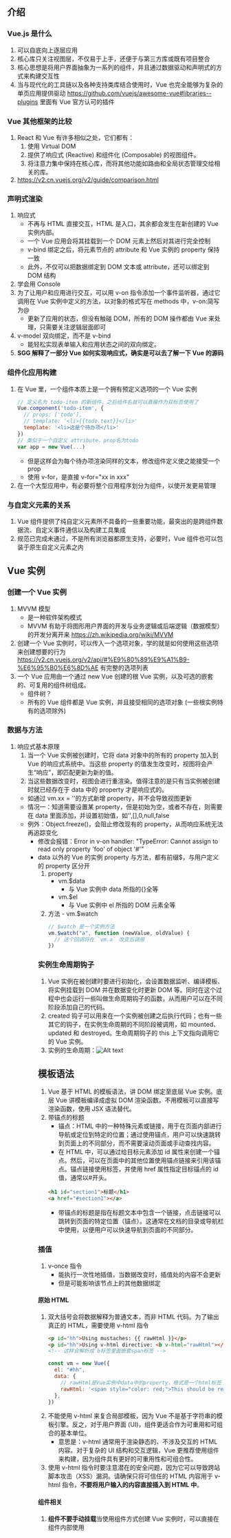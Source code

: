 ## 介绍

### Vue.js 是什么

1. 可以自底向上逐层应用
2. 核心库只关注视图层，不仅易于上手，还便于与第三方库或既有项目整合
3. 核心思想是将用户界面抽象为一系列的组件，并且通过数据驱动和声明式的方式来构建交互性
4. 当与现代化的工具链以及各种支持类库结合使用时，Vue 也完全能够为复杂的单页应用提供驱动 https://github.com/vuejs/awesome-vue#libraries--plugins 里面有 Vue 官方认可的插件

### Vue 其他框架的比较

1. React 和 Vue 有许多相似之处，它们都有：
   1. 使用 Virtual DOM
   2. 提供了响应式 (Reactive) 和组件化 (Composable) 的视图组件。
   3. 将注意力集中保持在核心库，而将其他功能如路由和全局状态管理交给相关的库。
2. https://v2.cn.vuejs.org/v2/guide/comparison.html

### 声明式渲染

1. 响应式
   - 不再与 HTML 直接交互，HTML 是入口，其余都会发生在新创建的 Vue 实例内部。
   - 一个 Vue 应用会将其挂载到一个 DOM 元素上然后对其进行完全控制
   - v-bind 绑定之后，将元素节点的 attribute 和 Vue 实例的 property 保持一致
   - 此外，不仅可以把数据绑定到 DOM 文本或 attribute，还可以绑定到 DOM 结构
2. 学会用 Console
3. 为了让用户和应用进行交互，可以用 v-on 指令添加一个事件监听器，通过它调用在 Vue 实例中定义的方法，以对象的格式写在 methods 中，v-on:简写为@
   - 更新了应用的状态，但没有触碰 DOM，所有的 DOM 操作都由 Vue 来处理，只需要关注逻辑层面即可
4. v-model 双向绑定，而不是 v-bind
   - 能轻松实现表单输入和应用状态之间的双向绑定。
5. **SGG 解释了一部分 Vue 如何实现响应式，确实是可以去了解一下 Vue 的源码**

### 组件化应用构建

1. 在 Vue 里，一个组件本质上是一个拥有预定义选项的一个 Vue 实例
   ```js
   // 定义名为 todo-item 的新组件，之后组件名就可以直接作为双标签使用了
   Vue.component('todo-item', {
     // props: ['todo'],
     // template: '<li>{{todo.text}}</li>'
     template: '<li>这是个待办项</li>'
   })
   // 类似于一个自定义 attribute，prop名为todo
   var app = new Vue(...)
   ```
   - 但是这样会为每个待办项渲染同样的文本，修改组件定义使之能接受一个 prop
   - 使用 v-for，是直接 v-for="xx in xxx"
2. 在一个大型应用中，有必要将整个应用程序划分为组件，以使开发更易管理

### 与自定义元素的关系

1. Vue 组件提供了纯自定义元素所不具备的一些重要功能，最突出的是跨组件数据流、自定义事件通信以及构建工具集成
2. 规范已完成未通过，不是所有浏览器都原生支持，必要时，Vue 组件也可以包装于原生自定义元素之内

## Vue 实例

### 创建一个 Vue 实例

1. MVVM 模型
   - 是一种软件架构模式
   - MVVM 有助于将图形用户界面的开发与业务逻辑或后端逻辑（数据模型）的开发分离开来 https://zh.wikipedia.org/wiki/MVVM
2. 创建一个 Vue 实例时，可以传入一个选项对象，学的就是如何使用这些选项来创建想要的行为 https://v2.cn.vuejs.org/v2/api/#%E9%80%89%E9%A1%B9-%E6%95%B0%E6%8D%AE 有完整的选项列表
3. 一个 Vue 应用由一个通过 new Vue 创建的根 Vue 实例，以及可选的嵌套的、可复用的组件树组成。
   - 组件树？
   - 所有的 Vue 组件都是 Vue 实例，并且接受相同的选项对象 (一些根实例特有的选项除外)

### 数据与方法

1. 响应式基本原理
   1. 当一个 Vue 实例被创建时，它将 data 对象中的所有的 property 加入到 Vue 的响应式系统中。当这些 property 的值发生改变时，视图将会产生“响应”，即匹配更新为新的值。
   2. 当这些数据改变时，视图会进行重渲染。值得注意的是只有当实例被创建时就已经存在于 data 中的 property 才是响应式的。
   - 如通过 vm.xx = ''的方式新增 property，并不会导致视图更新
   - 情况一：知道需要设置某 property，但是初始为空，或者不存在，则需要在 data 里面添加，并设置初始值，如'',[],0,null,false
   - 例外：Object.freeze()，会阻止修改现有的 property，从而响应系统无法再追踪变化
     - 修改会报错：Error in v-on handler: "TypeError: Cannot assign to read only property 'foo' of object '#<Object>'"
2. data 以外的 Vue 的实例 property 与方法，都有前缀$，与用户定义的 property 区分开
   1. property
      - vm.$data
        - 与 Vue 实例中 data 所指的{}全等
      - vm.$el
        - 与 Vue 实例中 el 所指的 DOM 元素全等
   2. 方法 - vm.$watch
      ```js
      // $watch 是一个实例方法
      vm.$watch("a", function (newValue, oldValue) {
        // 这个回调将在 `vm.a` 改变后调用
      })
      ```

### 实例生命周期钩子

1. Vue 实例在被创建时要进行初始化，会设置数据监听、编译模板、将实例挂载到 DOM 并在数据变化时更新 DOM 等。同时在这个过程中也会运行一些叫做生命周期钩子的函数，从而用户可以在不同阶段添加自己的代码。
2. created 钩子可以用来在一个实例被创建之后执行代码；也有一些其它的钩子，在实例生命周期的不同阶段被调用，如 mounted、updated 和 destroyed。生命周期钩子的 this 上下文指向调用它的 Vue 实例。
3. 实例的生命周期：![Alt text](./images/image-4.png)

## 模板语法

1. Vue 基于 HTML 的模板语法，讲 DOM 绑定至底层 Vue 实例。底层 Vue 讲模板编译成虚拟 DOM 渲染函数。不用模板可以直接写渲染函数，使用 JSX 语法替代。
2. 带锚点的标题
   - 锚点：HTML 中的一种特殊元素或链接，用于在页面内部进行导航或定位到特定的位置；通过使用锚点，用户可以快速跳转到页面上的不同部分，而不需要滚动页面或手动查找内容。
   - 在 HTML 中，可以通过给目标元素添加 id 属性来创建一个锚点。然后，可以在页面中的其他位置使用锚点链接来引用该锚点。锚点链接使用<a>标签，并使用 href 属性指定目标锚点的 id 值，通常以#开头。
   ```html
   <h1 id="section1">标题</h1>
   <a href="#section1"></a>
   ```
   - 带锚点的标题是指在标题文本中包含一个链接，点击链接可以跳转到页面的特定位置（锚点）。这通常在文档的目录或导航栏中使用，以便用户可以快速导航到页面的不同部分。

### 插值

1.  v-once 指令
    - 能执行一次性地插值，当数据改变时，插值处的内容不会更新
    - 但是可能影响该节点上的其他数据绑定

#### 原始 HTML

1. 双大括号会将数据解释为普通文本，而非 HTML 代码。为了输出真正的 HTML，需要使用 v-html 指令
   ```html
   <p id="hh">Using mustaches: {{ rawHtml }}</p>
   <p id="hh">Using v-html directive: <b v-html="rawHtml"></b></p>
   <!-- 这样会解析成 b标签里面嵌套span标签 -->
   ```
   ```js
   const vm = new Vue({
     el: "#hh",
     data: {
       // rawHtml是Vue实例中data中的property，格式是一个html标签
       rawHtml: '<span style="color: red;">This should be red</span>',
     },
   })
   ```
2. 不能使用 v-html 来复合局部模板，因为 Vue 不是基于字符串的模板引擎。反之，对于用户界面 (UI)，组件更适合作为可重用和可组合的基本单位。
   - 意思是：v-html 通常用于渲染静态的、不涉及交互的 HTML 内容。对于复杂的 UI 结构和交互逻辑，Vue 更推荐使用组件来构建，因为组件具有更好的可重用性和可组合性。
3. 使用 v-html 指令时要注意潜在的安全问题，因为它可以导致跨站脚本攻击（XSS）漏洞。请确保只将可信任的 HTML 内容用于 v-html 指令，**不要将用户输入的内容直接插入到 HTML 中**。

#### 组件相关

1. **组件不要手动挂载**当使用组件方式创建 Vue 实例时，可以直接在组件内部使用 <template> 标签作为根元素，而不需要指定一个具体的元素来挂载。这种方式下，Vue 实例将会在组件中自动创建和挂载，并通过组件的方式渲染到 DOM 中。
2. 在 Vue 应用中，<template> 标签应该位于 Vue 实例的外部，而不是包含在 <body> 标签内部。应该将 <template> 标签移动到 <body> 标签之外

#### Attibute

1. Mustache 语法不能作用在 HTML attribute 上，遇到这种情况应该使用 v-bind 指令
   - html 属性
2. 布尔 attribute，只要存在就意味着值为 true
   ```html
   <button v-bind:disabled="isButtonDisabled">Button</button>
   ```
   - 如果 isButtonDisabled 的值是 null、undefined 或 false，则 disabled
     attribute 甚至不会被包含在渲染出来的 <button>元素中
   - 当 isButtonDisabled 的值为 true 时，按钮会被禁用，当值为 false 时，按钮可用

#### 使用 JavaScript 表达式

1. 模板表达式都被放在沙盒中，只能访问全局变量的一个白名单，如 Math 和 Date 。你不应该在模板表达式中试图访问用户定义的全局变量。

### 指令

1. 指令 (Directives) 是带有 v- 前缀的特殊 attribute
2. 指令 attribute 的值预期是单个 JavaScript 表达式 (v-for 是例外情况)
3. 指令的职责是，当表达式的值改变时，将其产生的连带影响，响应式地作用于 DOM

#### 参数

1. 一些指令能够接收一个“参数”，在指令名称之后以冒号表示
2. v-bind 指令可以用于响应式地更新 HTML attribute
3. v-on 指令，它用于监听 DOM 事件

#### 动态参数

1. **从 2.6.0 开始，可以用方括号括起来的 JavaScript 表达式作为一个指令的参数**
   ```html
   <a v-bind:[attributeName]="url"> ... </a>
   ```
   - 这里的 attributeName 会被作为一个 JavaScript 表达式进行动态求值，求得的值将会作为最终的参数来使用
   - 如果 Vue 实例有一个 data property attributeName，其值为 "href"，那么这个绑定将等价于 v-bind:href
2. 同样，可以使用动态参数为一个动态的事件名绑定处理函数
   ```html
   <a v-on:[eventName]="doSomething"> ... </a>
   ```
   - 当 eventName 的值为 "focus" 时，v-on:[eventName] 将等价于 v-on:focus
3. 动态参数预期会求出一个字符串，异常情况下值为 null。这个特殊的 null 值可以被显性地用于移除绑定。任何其它非字符串类型的值都将会触发一个警告。
4. 动态参数表达式有一些语法约束，因为某些字符，如空格和引号，放在 HTML attribute 名里是无效的
   - 建议：使用没有空格或引号的表达式，或用计算属性替代这种复杂表达式。
5. 在动态参数里面不写大写字母。在 DOM 中使用模板时 (直接在一个 HTML 文件里撰写模板)，还需要避免使用大写字符来命名键名，因为浏览器会把 attribute 名全部强制转为小写

#### 修饰符

1. 修饰符 (modifier) 是以半角句号 . 指明的特殊后缀
   - 用于指出一个指令应该以特殊方式绑定
2. 例如
   - .prevent 修饰符告诉 v-on 指令对于触发的事件调用 event.preventDefault()

### 缩写

1. Vue 为 v-bind 和 v-on 这两个最常用的指令，提供了特定简写。特别是在构建 Vue 管理所有模板的单页面应用程序 SPA 时，v-前缀没那么重要。
2. : 与 @ 对于 attribute 名来说都是合法字符，在所有支持 Vue 的浏览器都能被正确地解析。不会出现在最终渲染的标记中。
   - v-bind 简写为:
   - v-on 简写为@

## 计算属性和侦听器

### 计算属性

1. 简化模板中的逻辑，复杂逻辑使用计算属性

#### 基础例子

1. computed 里面声明的函数可以直接通过 Vue 实例调用，getter 函数
   - 计算属性的 getter 函数是没有副作用 (side effect) 的
2. property 发生变化时，计算属性依赖于 property，自动更新

#### 计算属性缓存 vs 方法

1. 明明可以将同一函数定义为一个方法而不是一个计算属性，为什么还是要用计算属性？
   - 两种方式的最终结果确实是完全相同的
   - 然而，不同的是计算属性是基于它们的响应式依赖进行缓存的
   - 响应式依赖也就是所依赖的 property 只要没有发生改变，访问对应的计算属性，可以直接得出结果，而不需要再次执行函数，也就是会缓存
   - 但是如果没有基于原有的 property，就不是响应式依赖，比如
   ```js
   const vm = new Vue({
     el:""
     data:{}
     computed: {
       now: function () {
         return Date.now();
       },
     },
   });
   ```
2. 每当触发重新渲染时，调用方法将总会再次执行函数

#### 计算属性 vs 侦听属性

1. Vue 提供了一种更通用的方式来观察和响应 Vue 实例上的数据变动：侦听属性
2. 当有数据需要随着其他数据而变动时，更好的方法是使用 computed 而非命令式的 watch 回调
3. 什么叫做代码是命令式的？
4. 比较两种代码 computed 和 watch
   ```js
   var vm = new Vue({
     el: "#demo",
     data: {
       firstName: "Foo",
       lastName: "Bar",
       fullName: "Foo Bar", // 必须要定义
     },
     watch: {
       firstName: function (val) {
         this.fullName = val + " " + this.lastName;// 更新firstName
       },
       lastName: function (val) {
         this.fullName = this.firstName + " " + val;？// 更新lastName
       },
     },
   });
   ```
   - 以上为使用 watch，以下为使用 computed
   - computed 能实现的 watch 都能实现
   - 但是有时候，computed 更简洁清晰，property 更新了，computed 自然就更新了
   - watch 只能一个个的侦听单个 property
   ```js
   var vm = new Vue({
     el: "#demo",
     data: {
       firstName: "Foo",
       lastName: "Bar",
     },
     computed: {
       fullName: function () {
         return this.firstName + " " + this.lastName
       },
     },
   })
   ```

#### 计算属性的 setter

1. **计算属性默认只有 getter**，在需要时也可以提供一个 setter
   - getter 就是函数 return 一个值
   - setter 就是根据新的计算属性值，更新 data 里面的 property
     - 用 this 调用

### 侦听器

1. 当需要在数据变化时**执行异步或开销较大的操作**时，需要自定义侦听器来响应数据的变化。
2. watch 是 watch 对象所指的发生变化，就会执行 handler 操作
3. Vue 在内部会将 watch 的处理函数绑定到 Vue 实例上，确保在调用处理函数时，this 指向正确的上下文。
4. created 和 immediate:true 冲突吗
   1. created 是 Vue 实例的生命周期钩子函数，在 Vue 实例被创建后立即调用。它可以用来进行初始化操作，例如设置初始数据、订阅事件等。
   2. immediate 是用于 watch 配置的一个选项，用于指定在 Vue 实例创建时是否立即触发该 watch。

## Class 与 Style 绑定

### 绑定 HTML Class

#### 对象语法

1. 传给 v-bind:class 一个对象，以动态地切换 class
   - :class=**"**{类名:property}**"**
   - 类名可以是？也可以是字符串
   - 这个对象可以有多个字段来动态切换多个 class
   - :class 和 class 可以共存
2. 对象可以直接写在 Vue 实例中，不必显示的写在内敛定义中
   - v-bind:class="property"
   - property 是 data 中的 Object 类型 property
   - 甚至可以是 computed 中的 function 类型

#### 数组语法

1. 把一个数组传给 v-bind:class，以应用一个 class 列表
   - v-bind:class=**"**[activeClass, errorClass]**"**
   - 注意都要以双引号的形式，无论是对象还是数组
2. 甚至还可以是数组中的三原表达式
   - v-bind:class="[isActive ? activeClass : '', errorClass]"
   - 这是两个数组元素哦
3. 甚至可以是数组中的对象
   - v-bind:class="[{ active: isActive }, errorClass]"

#### 用在组件上

1.
